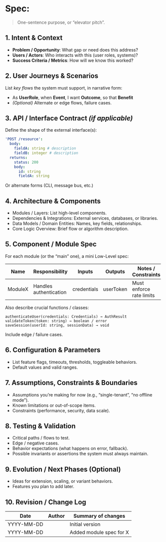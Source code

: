# Spec: <Feature or Module Name>

> One-sentence purpose, or “elevator pitch”.

## 1. Intent & Context

- **Problem / Opportunity**: What gap or need does this address?
- **Users / Actors**: Who interacts with this (user roles, systems)?
- **Success Criteria / Metrics**: How will we know this worked?

## 2. User Journeys & Scenarios

List _key flows_ the system must support, in narrative form:

- As **UserRole**, when **Event**, I want **Outcome**, so that **Benefit**
- _(Optional)_ Alternate or edge flows, failure cases.

## 3. API / Interface Contract _(if applicable)_

Define the shape of the external interface(s):

```yaml
'POST /resource':
  body:
    fieldA: string # description
    fieldB: integer # description
  returns:
    status: 200
    body:
      id: string
      fieldA: string
```

Or alternate forms (CLI, message bus, etc.)

## 4. Architecture & Components

- Modules / Layers: List high-level components.
- Dependencies & Integrations: External services, databases, or libraries.
- Data Models / Domain Entities: Names, key fields, relationships.
- Core Logic Overview: Brief flow or algorithm description.

## 5. Component / Module Spec

For each module (or the “main” one), a mini Low-Level spec:

| Name    | Responsibility         | Inputs      | Outputs   | Notes / Constraints      |
| ------- | ---------------------- | ----------- | --------- | ------------------------ |
| ModuleX | Handles authentication | credentials | userToken | Must enforce rate limits |

Also describe crucial functions / classes:

```text
authenticateUser(credentials: Credentials) → AuthResult
validateToken(token: string) → boolean / error
saveSession(userId: string, sessionData) → void
```

Include edge / failure cases.

## 6. Configuration & Parameters

- List feature flags, timeouts, thresholds, toggleable behaviors.
- Default values and valid ranges.

## 7. Assumptions, Constraints & Boundaries

- Assumptions you’re making for now (e.g., “single-tenant”, “no offline mode”).
- Known limitations or out-of-scope items.
- Constraints (performance, security, data scale).

## 8. Testing & Validation

- Critical paths / flows to test.
- Edge / negative cases.
- Behavior expectations (what happens on error, fallback).
- Possible invariants or assertions the system must always maintain.

## 9. Evolution / Next Phases (Optional)

- Ideas for extension, scaling, or variant behaviors.
- Features you plan to add later.

## 10. Revision / Change Log

| Date       | Author | Summary of changes      |
| ---------- | ------ | ----------------------- |
| YYYY-MM-DD |        | Initial version         |
| YYYY-MM-DD |        | Added module spec for X |
